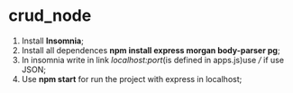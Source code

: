 # crud_node

1. Install **Insomnia**;
2. Install all dependences **npm install express morgan body-parser pg**;
3. In insomnia write in link *localhost:port*(is defined in apps.js)use */* if use JSON;
4. Use **npm start** for run the project with express in localhost;